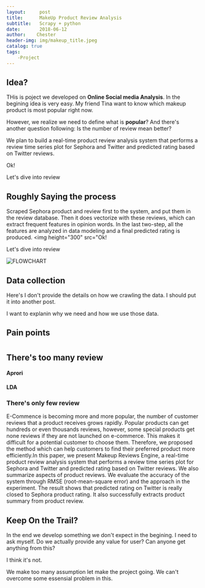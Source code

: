 ```yaml
---
layout:     post
title:      MakeUp Product Review Analysis
subtitle:   Scrapy + python
date:       2018-06-12
author:    Chester
header-img: img/makeup_title.jpeg
catalog: true
tags:
    -Project
---
```



## Idea?
THis is poject we developed on **Online Social media Analysis**. 
In the begining idea is very easy. My friend Tina want to know which makeup product is most popular right now. 

However, we realize we need to define what is **popular**? And there's another question following: Is the number of review mean better?

We plan to build a real-time product review analysis system that performs a review time series plot for Sephora and Twitter and predicted
rating based on Twitter reviews. 

Ok! 

Let's dive into review




## Roughly Saying the process
Scraped Sephora product and review first to
the system, and put them in the review database. Then it
does vectorize with these reviews, which can extract frequent
features in opinion words. In the last two-step, all the features
are analyzed in data modeling and a final predicted rating is
produced.
<img  height="300" src="Ok! 

Let's dive into review

![FLOWCHART](../img/flowchart_review.png">|width=100)


## Data collection
Here's I don't provide the details on how we crawling the data. I should put it into another post.

I want to explanin why we need and how we use those data.

## Pain points
#
## There's too many review
#### Aprori
#### LDA


### There's only few review

E-Commence is becoming more and more popular,
the number of customer reviews that a product receives grows
rapidly. Popular products can get hundreds or even thousands
reviews, however, some special products get none reviews if they
are not launched on e-commerce. This makes it difficult for a
potential customer to choose them. Therefore, we proposed the
method which can help customers to find their preferred product
more efficiently.In this paper, we present Makeup Reviews
Engine, a real-time product review analysis system that performs
a review time series plot for Sephora and Twitter and predicted
rating based on Twitter reviews. We also summarize aspects
of product reviews. We evaluate the accuracy of the system
through RMSE (root-mean-square error) and the approach in
the experiment. The result shows that predicted rating on Twitter
is really closed to Sephora product rating. It also successfully
extracts product summary from product review.


## Keep On the Trail?

In the end we develop something we don't expect in the begining. I need to ask myself. Do we actually provide any value for user? Can anyone get anything from this? 

I think it's not.

We make too many assumption let make the project going. We can't overcome some essensial problem in this.
<!--stackedit_data:
eyJoaXN0b3J5IjpbLTI1NDA3OTI0NF19
-->